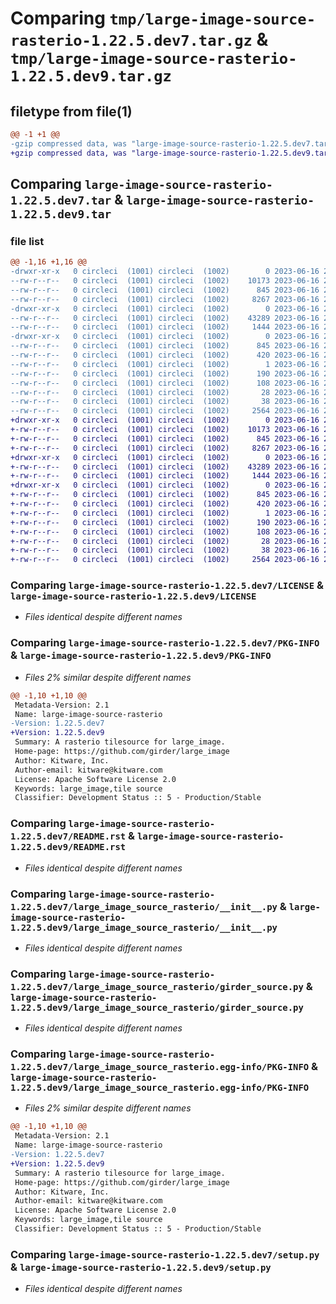 # Comparing `tmp/large-image-source-rasterio-1.22.5.dev7.tar.gz` & `tmp/large-image-source-rasterio-1.22.5.dev9.tar.gz`

## filetype from file(1)

```diff
@@ -1 +1 @@
-gzip compressed data, was "large-image-source-rasterio-1.22.5.dev7.tar", last modified: Fri Jun 16 21:01:34 2023, max compression
+gzip compressed data, was "large-image-source-rasterio-1.22.5.dev9.tar", last modified: Fri Jun 16 21:21:33 2023, max compression
```

## Comparing `large-image-source-rasterio-1.22.5.dev7.tar` & `large-image-source-rasterio-1.22.5.dev9.tar`

### file list

```diff
@@ -1,16 +1,16 @@
-drwxr-xr-x   0 circleci  (1001) circleci  (1002)        0 2023-06-16 21:01:34.586655 large-image-source-rasterio-1.22.5.dev7/
--rw-r--r--   0 circleci  (1001) circleci  (1002)    10173 2023-06-16 21:01:34.000000 large-image-source-rasterio-1.22.5.dev7/LICENSE
--rw-r--r--   0 circleci  (1001) circleci  (1002)      845 2023-06-16 21:01:34.586655 large-image-source-rasterio-1.22.5.dev7/PKG-INFO
--rw-r--r--   0 circleci  (1001) circleci  (1002)     8267 2023-06-16 21:01:34.000000 large-image-source-rasterio-1.22.5.dev7/README.rst
-drwxr-xr-x   0 circleci  (1001) circleci  (1002)        0 2023-06-16 21:01:34.586655 large-image-source-rasterio-1.22.5.dev7/large_image_source_rasterio/
--rw-r--r--   0 circleci  (1001) circleci  (1002)    43289 2023-06-16 20:59:30.000000 large-image-source-rasterio-1.22.5.dev7/large_image_source_rasterio/__init__.py
--rw-r--r--   0 circleci  (1001) circleci  (1002)     1444 2023-06-16 20:59:30.000000 large-image-source-rasterio-1.22.5.dev7/large_image_source_rasterio/girder_source.py
-drwxr-xr-x   0 circleci  (1001) circleci  (1002)        0 2023-06-16 21:01:34.586655 large-image-source-rasterio-1.22.5.dev7/large_image_source_rasterio.egg-info/
--rw-r--r--   0 circleci  (1001) circleci  (1002)      845 2023-06-16 21:01:34.000000 large-image-source-rasterio-1.22.5.dev7/large_image_source_rasterio.egg-info/PKG-INFO
--rw-r--r--   0 circleci  (1001) circleci  (1002)      420 2023-06-16 21:01:34.000000 large-image-source-rasterio-1.22.5.dev7/large_image_source_rasterio.egg-info/SOURCES.txt
--rw-r--r--   0 circleci  (1001) circleci  (1002)        1 2023-06-16 21:01:34.000000 large-image-source-rasterio-1.22.5.dev7/large_image_source_rasterio.egg-info/dependency_links.txt
--rw-r--r--   0 circleci  (1001) circleci  (1002)      190 2023-06-16 21:01:34.000000 large-image-source-rasterio-1.22.5.dev7/large_image_source_rasterio.egg-info/entry_points.txt
--rw-r--r--   0 circleci  (1001) circleci  (1002)      108 2023-06-16 21:01:34.000000 large-image-source-rasterio-1.22.5.dev7/large_image_source_rasterio.egg-info/requires.txt
--rw-r--r--   0 circleci  (1001) circleci  (1002)       28 2023-06-16 21:01:34.000000 large-image-source-rasterio-1.22.5.dev7/large_image_source_rasterio.egg-info/top_level.txt
--rw-r--r--   0 circleci  (1001) circleci  (1002)       38 2023-06-16 21:01:34.586655 large-image-source-rasterio-1.22.5.dev7/setup.cfg
--rw-r--r--   0 circleci  (1001) circleci  (1002)     2564 2023-06-16 20:59:30.000000 large-image-source-rasterio-1.22.5.dev7/setup.py
+drwxr-xr-x   0 circleci  (1001) circleci  (1002)        0 2023-06-16 21:21:33.899934 large-image-source-rasterio-1.22.5.dev9/
+-rw-r--r--   0 circleci  (1001) circleci  (1002)    10173 2023-06-16 21:21:33.000000 large-image-source-rasterio-1.22.5.dev9/LICENSE
+-rw-r--r--   0 circleci  (1001) circleci  (1002)      845 2023-06-16 21:21:33.899934 large-image-source-rasterio-1.22.5.dev9/PKG-INFO
+-rw-r--r--   0 circleci  (1001) circleci  (1002)     8267 2023-06-16 21:21:33.000000 large-image-source-rasterio-1.22.5.dev9/README.rst
+drwxr-xr-x   0 circleci  (1001) circleci  (1002)        0 2023-06-16 21:21:33.899934 large-image-source-rasterio-1.22.5.dev9/large_image_source_rasterio/
+-rw-r--r--   0 circleci  (1001) circleci  (1002)    43289 2023-06-16 21:20:05.000000 large-image-source-rasterio-1.22.5.dev9/large_image_source_rasterio/__init__.py
+-rw-r--r--   0 circleci  (1001) circleci  (1002)     1444 2023-06-16 21:20:05.000000 large-image-source-rasterio-1.22.5.dev9/large_image_source_rasterio/girder_source.py
+drwxr-xr-x   0 circleci  (1001) circleci  (1002)        0 2023-06-16 21:21:33.899934 large-image-source-rasterio-1.22.5.dev9/large_image_source_rasterio.egg-info/
+-rw-r--r--   0 circleci  (1001) circleci  (1002)      845 2023-06-16 21:21:33.000000 large-image-source-rasterio-1.22.5.dev9/large_image_source_rasterio.egg-info/PKG-INFO
+-rw-r--r--   0 circleci  (1001) circleci  (1002)      420 2023-06-16 21:21:33.000000 large-image-source-rasterio-1.22.5.dev9/large_image_source_rasterio.egg-info/SOURCES.txt
+-rw-r--r--   0 circleci  (1001) circleci  (1002)        1 2023-06-16 21:21:33.000000 large-image-source-rasterio-1.22.5.dev9/large_image_source_rasterio.egg-info/dependency_links.txt
+-rw-r--r--   0 circleci  (1001) circleci  (1002)      190 2023-06-16 21:21:33.000000 large-image-source-rasterio-1.22.5.dev9/large_image_source_rasterio.egg-info/entry_points.txt
+-rw-r--r--   0 circleci  (1001) circleci  (1002)      108 2023-06-16 21:21:33.000000 large-image-source-rasterio-1.22.5.dev9/large_image_source_rasterio.egg-info/requires.txt
+-rw-r--r--   0 circleci  (1001) circleci  (1002)       28 2023-06-16 21:21:33.000000 large-image-source-rasterio-1.22.5.dev9/large_image_source_rasterio.egg-info/top_level.txt
+-rw-r--r--   0 circleci  (1001) circleci  (1002)       38 2023-06-16 21:21:33.899934 large-image-source-rasterio-1.22.5.dev9/setup.cfg
+-rw-r--r--   0 circleci  (1001) circleci  (1002)     2564 2023-06-16 21:20:05.000000 large-image-source-rasterio-1.22.5.dev9/setup.py
```

### Comparing `large-image-source-rasterio-1.22.5.dev7/LICENSE` & `large-image-source-rasterio-1.22.5.dev9/LICENSE`

 * *Files identical despite different names*

### Comparing `large-image-source-rasterio-1.22.5.dev7/PKG-INFO` & `large-image-source-rasterio-1.22.5.dev9/PKG-INFO`

 * *Files 2% similar despite different names*

```diff
@@ -1,10 +1,10 @@
 Metadata-Version: 2.1
 Name: large-image-source-rasterio
-Version: 1.22.5.dev7
+Version: 1.22.5.dev9
 Summary: A rasterio tilesource for large_image.
 Home-page: https://github.com/girder/large_image
 Author: Kitware, Inc.
 Author-email: kitware@kitware.com
 License: Apache Software License 2.0
 Keywords: large_image,tile source
 Classifier: Development Status :: 5 - Production/Stable
```

### Comparing `large-image-source-rasterio-1.22.5.dev7/README.rst` & `large-image-source-rasterio-1.22.5.dev9/README.rst`

 * *Files identical despite different names*

### Comparing `large-image-source-rasterio-1.22.5.dev7/large_image_source_rasterio/__init__.py` & `large-image-source-rasterio-1.22.5.dev9/large_image_source_rasterio/__init__.py`

 * *Files identical despite different names*

### Comparing `large-image-source-rasterio-1.22.5.dev7/large_image_source_rasterio/girder_source.py` & `large-image-source-rasterio-1.22.5.dev9/large_image_source_rasterio/girder_source.py`

 * *Files identical despite different names*

### Comparing `large-image-source-rasterio-1.22.5.dev7/large_image_source_rasterio.egg-info/PKG-INFO` & `large-image-source-rasterio-1.22.5.dev9/large_image_source_rasterio.egg-info/PKG-INFO`

 * *Files 2% similar despite different names*

```diff
@@ -1,10 +1,10 @@
 Metadata-Version: 2.1
 Name: large-image-source-rasterio
-Version: 1.22.5.dev7
+Version: 1.22.5.dev9
 Summary: A rasterio tilesource for large_image.
 Home-page: https://github.com/girder/large_image
 Author: Kitware, Inc.
 Author-email: kitware@kitware.com
 License: Apache Software License 2.0
 Keywords: large_image,tile source
 Classifier: Development Status :: 5 - Production/Stable
```

### Comparing `large-image-source-rasterio-1.22.5.dev7/setup.py` & `large-image-source-rasterio-1.22.5.dev9/setup.py`

 * *Files identical despite different names*


